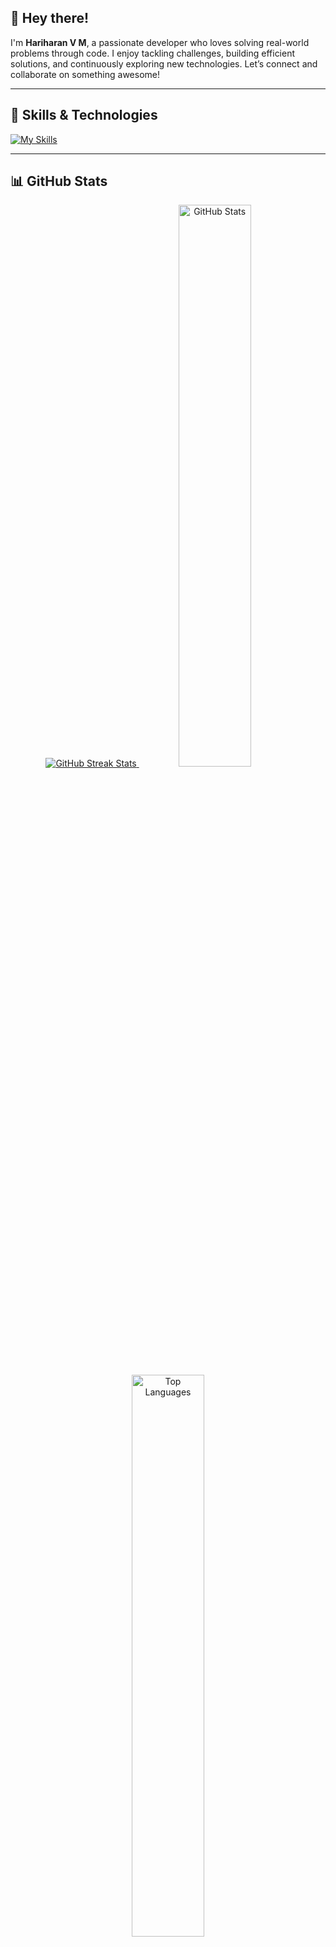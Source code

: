 ## 👋 Hey there!

I'm **Hariharan V M**, a passionate developer who loves solving real-world problems through code. I enjoy tackling challenges, building efficient solutions, and continuously exploring new technologies. Let’s connect and collaborate on something awesome!

---

## 🚀 Skills & Technologies

[![My Skills](https://skillicons.dev/icons?i=java,py,c,nextjs,react,ts,js,html,css,postgres,mysql,git)](https://skillicons.dev)

---

## 📊 GitHub Stats

<div align="center">
  <a href="https://git.io/streak-stats">
    <img src="https://streak-stats.demolab.com?user=hariharan1009&theme=radical&hide_border=true" alt="GitHub Streak Stats">
  </a>
  
  <img src="https://github-readme-stats.vercel.app/api?username=hariharan1009&show_icons=true&theme=radical&hide_border=true" alt="GitHub Stats" width="48%" />
  
  <a href="https://github.com/hariharan1009/github-readme-stats">
    <img src="https://github-readme-stats.vercel.app/api/top-langs/?username=hariharan1009&layout=compact&theme=radical&hide_border=true" alt="Top Languages" width="48%" />
  </a>
</div>

---

## 🌐 Connect with Me

[![LeetCode](https://img.shields.io/badge/LeetCode-hari10haran-orange?style=flat-square&logo=leetcode&logoColor=white)](https://leetcode.com/u/hari10haran/)
[![LinkedIn](https://img.shields.io/badge/LinkedIn-blue?style=flat-square&logo=linkedin)](https://www.linkedin.com/in/hari-haran-10sep2004/)
[![Instagram](https://img.shields.io/badge/Instagram-pink?style=flat-square&logo=instagram)](https://www.instagram.com/fan__of__life/)
[![WhatsApp](https://img.shields.io/badge/WhatsApp-25D366?style=flat-square&logo=whatsapp)](https://wa.me/8946020893)

---

🔭 *Currently exploring:* AI-driven applications, full-stack systems with Next.js.

📫 *Feel free to reach out — I'm always open to tech discussions and collaborations!*
